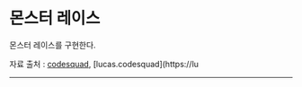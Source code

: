 # 몬스터 레이스

몬스터 레이스를 구현한다.

자료 출처 : [codesquad](https://codesquad.kr/), [lucas.codesquad](https://lu

---
